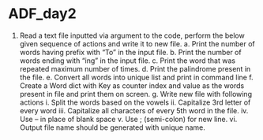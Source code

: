 # ADF_day2
1.	Read a text file inputted via argument to the code, perform the below given sequence of actions and write it to new file. 
a.	Print the number of words having prefix with “To” in the input file.
b.	Print the number of words ending with “ing” in the input file.
c.	Print the word that was repeated maximum number of times.
d.	Print the palindrome present in the file.
e.	Convert all words into unique list and print in command line
f.	Create a Word dict with Key as counter index and value as the words present in file and print them on screen.
g.	Write new file with following actions
    i.	Split the words based on the vowels
   ii.	Capitalize 3rd letter of every word 
  iii.	Capitalize all characters of every 5th word in the file.
   iv.	Use – in place of blank space
    v.	Use ; (semi-colon) for new line.
   vi.	Output file name should be generated with unique name.
